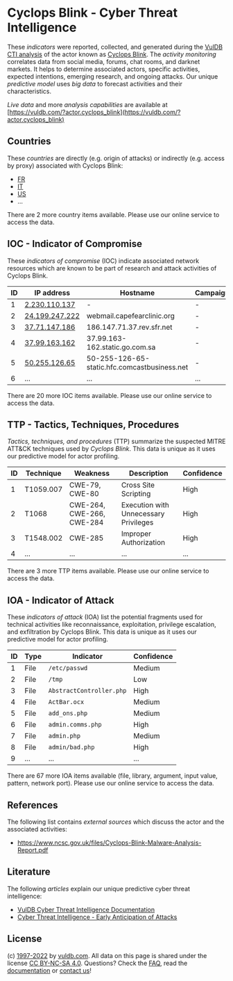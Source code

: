 # Cyclops Blink - Cyber Threat Intelligence

These _indicators_ were reported, collected, and generated during the [VulDB CTI analysis](https://vuldb.com/?kb.cti) of the actor known as [Cyclops Blink](https://vuldb.com/?actor.cyclops_blink). The _activity monitoring_ correlates data from social media, forums, chat rooms, and darknet markets. It helps to determine associated actors, specific activities, expected intentions, emerging research, and ongoing attacks. Our unique _predictive model_ uses _big data_ to forecast activities and their characteristics.

_Live data_ and more _analysis capabilities_ are available at [https://vuldb.com/?actor.cyclops_blink](https://vuldb.com/?actor.cyclops_blink)

## Countries

These _countries_ are directly (e.g. origin of attacks) or indirectly (e.g. access by proxy) associated with Cyclops Blink:

* [FR](https://vuldb.com/?country.fr)
* [IT](https://vuldb.com/?country.it)
* [US](https://vuldb.com/?country.us)
* ...

There are 2 more country items available. Please use our online service to access the data.

## IOC - Indicator of Compromise

These _indicators of compromise_ (IOC) indicate associated network resources which are known to be part of research and attack activities of Cyclops Blink.

ID | IP address | Hostname | Campaign | Confidence
-- | ---------- | -------- | -------- | ----------
1 | [2.230.110.137](https://vuldb.com/?ip.2.230.110.137) | - | - | High
2 | [24.199.247.222](https://vuldb.com/?ip.24.199.247.222) | webmail.capefearclinic.org | - | High
3 | [37.71.147.186](https://vuldb.com/?ip.37.71.147.186) | 186.147.71.37.rev.sfr.net | - | High
4 | [37.99.163.162](https://vuldb.com/?ip.37.99.163.162) | 37.99.163-162.static.go.com.sa | - | High
5 | [50.255.126.65](https://vuldb.com/?ip.50.255.126.65) | 50-255-126-65-static.hfc.comcastbusiness.net | - | High
6 | ... | ... | ... | ...

There are 20 more IOC items available. Please use our online service to access the data.

## TTP - Tactics, Techniques, Procedures

_Tactics, techniques, and procedures_ (TTP) summarize the suspected MITRE ATT&CK techniques used by _Cyclops Blink_. This data is unique as it uses our predictive model for actor profiling.

ID | Technique | Weakness | Description | Confidence
-- | --------- | -------- | ----------- | ----------
1 | T1059.007 | CWE-79, CWE-80 | Cross Site Scripting | High
2 | T1068 | CWE-264, CWE-266, CWE-284 | Execution with Unnecessary Privileges | High
3 | T1548.002 | CWE-285 | Improper Authorization | High
4 | ... | ... | ... | ...

There are 3 more TTP items available. Please use our online service to access the data.

## IOA - Indicator of Attack

These _indicators of attack_ (IOA) list the potential fragments used for technical activities like reconnaissance, exploitation, privilege escalation, and exfiltration by Cyclops Blink. This data is unique as it uses our predictive model for actor profiling.

ID | Type | Indicator | Confidence
-- | ---- | --------- | ----------
1 | File | `/etc/passwd` | Medium
2 | File | `/tmp` | Low
3 | File | `AbstractController.php` | High
4 | File | `ActBar.ocx` | Medium
5 | File | `add_ons.php` | Medium
6 | File | `admin.comms.php` | High
7 | File | `admin.php` | Medium
8 | File | `admin/bad.php` | High
9 | ... | ... | ...

There are 67 more IOA items available (file, library, argument, input value, pattern, network port). Please use our online service to access the data.

## References

The following list contains _external sources_ which discuss the actor and the associated activities:

* https://www.ncsc.gov.uk/files/Cyclops-Blink-Malware-Analysis-Report.pdf

## Literature

The following _articles_ explain our unique predictive cyber threat intelligence:

* [VulDB Cyber Threat Intelligence Documentation](https://vuldb.com/?kb.cti)
* [Cyber Threat Intelligence - Early Anticipation of Attacks](https://www.scip.ch/en/?labs.20201022)

## License

(c) [1997-2022](https://vuldb.com/?kb.changelog) by [vuldb.com](https://vuldb.com/?kb.about). All data on this page is shared under the license [CC BY-NC-SA 4.0](https://creativecommons.org/licenses/by-nc-sa/4.0/). Questions? Check the [FAQ](https://vuldb.com/?kb.faq), read the [documentation](https://vuldb.com/?kb) or [contact us](https://vuldb.com/?contact)!
